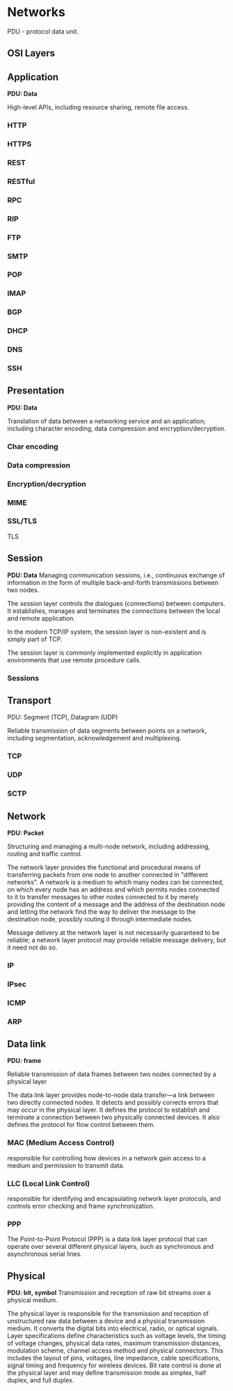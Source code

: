 # Networks
PDU - protocol data unit.
## OSI Layers
## Application
**PDU: Data**

High-level APIs, including resource sharing, remote file access.
### HTTP
### HTTPS
### REST 
### RESTful
### RPC
### RIP
### FTP
### SMTP
### POP
### IMAP
### BGP
### DHCP
### DNS
### SSH


## Presentation
**PDU: Data**

Translation of data between a networking service and an application; including character encoding, data compression and encryption/decryption.

### Char encoding
### Data compression
### Encryption/decryption

### MIME
### SSL/TLS

TLS

## Session
**PDU: Data**
Managing communication sessions, i.e., continuous exchange of information in the form of multiple back-and-forth transmissions between two nodes.

The session layer controls the dialogues (connections) between computers. It establishes, manages and terminates the connections between the local and remote application.

In the modern TCP/IP system, the session layer is non-existent and is simply part of TCP.

The session layer is commonly implemented explicitly in application environments that use remote procedure calls.



### Sessions

## Transport
PDU: Segment (TCP), Datagram (UDP)

Reliable transmission of data segments between points on a network, including segmentation, acknowledgement and multiplexing.

### TCP
### UDP
### SCTP

## Network
**PDU: Packet**

Structuring and managing a multi-node network, including addressing, routing and traffic control.

The network layer provides the functional and procedural means of transferring packets from one node to another connected in "different networks". A network is a medium to which many nodes can be connected, on which every node has an address and which permits nodes connected to it to transfer messages to other nodes connected to it by merely providing the content of a message and the address of the destination node and letting the network find the way to deliver the message to the destination node, possibly routing it through intermediate nodes.

Message delivery at the network layer is not necessarily guaranteed to be reliable; a network layer protocol may provide reliable message delivery, but it need not do so.

### IP
### IPsec
### ICMP
### ARP

## Data link
**PDU: frame**

Reliable transmission of data frames between two nodes connected by a physical layer

The data link layer provides node-to-node data transfer—a link between two directly connected nodes. It detects and possibly corrects errors that may occur in the physical layer. It defines the protocol to establish and terminate a connection between two physically connected devices. It also defines the protocol for flow control between them.

### MAC (Medium Access Control)
responsible for controlling how devices in a network gain access to a medium and permission to transmit data.
### LLC (Local Link Control)
responsible for identifying and encapsulating network layer protocols, and controls error checking and frame synchronization.

### PPP
The Point-to-Point Protocol (PPP) is a data link layer protocol that can operate over several different physical layers, such as synchronous and asynchronous serial lines.

## Physical 
**PDU: bit, symbol**
Transmission and reception of raw bit streams over a physical medium.

The physical layer is responsible for the transmission and reception of unstructured raw data between a device and a physical transmission medium. It converts the digital bits into electrical, radio, or optical signals. Layer specifications define characteristics such as voltage levels, the timing of voltage changes, physical data rates, maximum transmission distances, modulation scheme, channel access method and physical connectors. This includes the layout of pins, voltages, line impedance, cable specifications, signal timing and frequency for wireless devices. Bit rate control is done at the physical layer and may define transmission mode as simplex, half duplex, and full duplex.